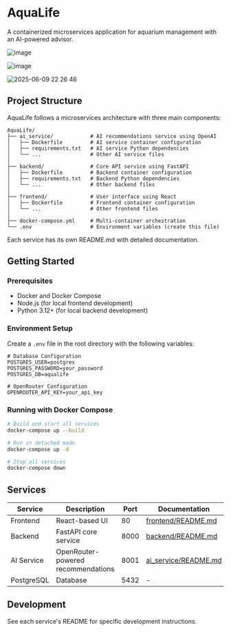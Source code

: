 # AquaLife

A containerized microservices application for aquarium management with an AI-powered advisor.

![image](https://github.com/user-attachments/assets/d942ce66-923b-4595-acb0-0cbbf4220e1e)

![image](https://github.com/user-attachments/assets/9ceacfd1-c283-4ec8-b6d3-96a9ec0efc22)

![2025-06-09 22 26 46](https://github.com/user-attachments/assets/d99479d2-014a-4938-b107-bec6cd0806d8)


## Project Structure

AquaLife follows a microservices architecture with three main components:

```
AquaLife/
├── ai_service/            # AI recommendations service using OpenAI
│   ├── Dockerfile         # AI service container configuration
│   ├── requirements.txt   # AI service Python dependencies
│   └── ...                # Other AI service files
│
├── backend/               # Core API service using FastAPI
│   ├── Dockerfile         # Backend container configuration
│   ├── requirements.txt   # Backend Python dependencies  
│   └── ...                # Other backend files
│
├── frontend/              # User interface using React
│   ├── Dockerfile         # Frontend container configuration
│   └── ...                # Other frontend files
│
├── docker-compose.yml     # Multi-container orchestration
└── .env                   # Environment variables (create this file)
```

Each service has its own README.md with detailed documentation.

## Getting Started

### Prerequisites

- Docker and Docker Compose
- Node.js (for local frontend development)
- Python 3.12+ (for local backend development)

### Environment Setup

Create a `.env` file in the root directory with the following variables:

```
# Database Configuration
POSTGRES_USER=postgres
POSTGRES_PASSWORD=your_password
POSTGRES_DB=aqualife

# OpenRouter Configuration 
OPENROUTER_API_KEY=your_api_key
```

### Running with Docker Compose

```bash
# Build and start all services
docker-compose up --build

# Run in detached mode
docker-compose up -d

# Stop all services
docker-compose down
```

## Services

| Service | Description | Port | Documentation |
|---------|-------------|------|---------------|
| Frontend | React-based UI | 80 | [frontend/README.md](frontend/README.md) |
| Backend | FastAPI core service | 8000 | [backend/README.md](backend/README.md) |
| AI Service | OpenRouter-powered recommendations | 8001 | [ai_service/README.md](ai_service/README.md) |
| PostgreSQL | Database | 5432 | - |

## Development

See each service's README for specific development instructions.

